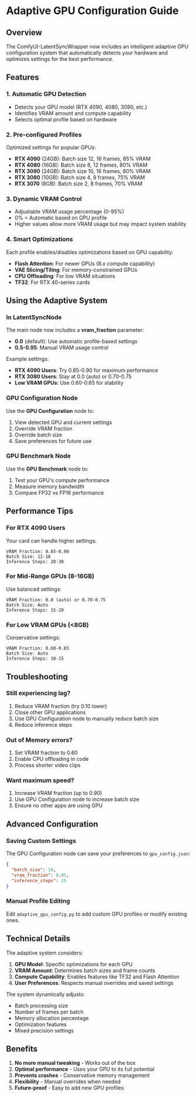 # Adaptive GPU Configuration Guide

## Overview

The ComfyUI-LatentSyncWrapper now includes an intelligent adaptive GPU configuration system that automatically detects your hardware and optimizes settings for the best performance.

## Features

### 1. **Automatic GPU Detection**
- Detects your GPU model (RTX 4090, 4080, 3090, etc.)
- Identifies VRAM amount and compute capability
- Selects optimal profile based on hardware

### 2. **Pre-configured Profiles**
Optimized settings for popular GPUs:
- **RTX 4090** (24GB): Batch size 12, 16 frames, 85% VRAM
- **RTX 4080** (16GB): Batch size 8, 12 frames, 80% VRAM
- **RTX 3090** (24GB): Batch size 10, 16 frames, 80% VRAM
- **RTX 3080** (10GB): Batch size 4, 8 frames, 75% VRAM
- **RTX 3070** (8GB): Batch size 2, 8 frames, 70% VRAM

### 3. **Dynamic VRAM Control**
- Adjustable VRAM usage percentage (0-95%)
- 0% = Automatic based on GPU profile
- Higher values allow more VRAM usage but may impact system stability

### 4. **Smart Optimizations**
Each profile enables/disables optimizations based on GPU capability:
- **Flash Attention**: For newer GPUs (8.x compute capability)
- **VAE Slicing/Tiling**: For memory-constrained GPUs
- **CPU Offloading**: For low VRAM situations
- **TF32**: For RTX 40-series cards

## Using the Adaptive System

### In LatentSyncNode

The main node now includes a **vram_fraction** parameter:
- **0.0** (default): Use automatic profile-based settings
- **0.5-0.95**: Manual VRAM usage control

Example settings:
- **RTX 4090 Users**: Try 0.85-0.90 for maximum performance
- **RTX 3080 Users**: Stay at 0.0 (auto) or 0.70-0.75
- **Low VRAM GPUs**: Use 0.60-0.65 for stability

### GPU Configuration Node

Use the **GPU Configuration** node to:
1. View detected GPU and current settings
2. Override VRAM fraction
3. Override batch size
4. Save preferences for future use

### GPU Benchmark Node

Use the **GPU Benchmark** node to:
1. Test your GPU's compute performance
2. Measure memory bandwidth
3. Compare FP32 vs FP16 performance

## Performance Tips

### For RTX 4090 Users
Your card can handle higher settings:
```
VRAM Fraction: 0.85-0.90
Batch Size: 12-16
Inference Steps: 20-30
```

### For Mid-Range GPUs (8-16GB)
Use balanced settings:
```
VRAM Fraction: 0.0 (auto) or 0.70-0.75
Batch Size: Auto
Inference Steps: 15-20
```

### For Low VRAM GPUs (<8GB)
Conservative settings:
```
VRAM Fraction: 0.60-0.65
Batch Size: Auto
Inference Steps: 10-15
```

## Troubleshooting

### Still experiencing lag?
1. Reduce VRAM fraction (try 0.10 lower)
2. Close other GPU applications
3. Use GPU Configuration node to manually reduce batch size
4. Reduce inference steps

### Out of Memory errors?
1. Set VRAM fraction to 0.60
2. Enable CPU offloading in code
3. Process shorter video clips

### Want maximum speed?
1. Increase VRAM fraction (up to 0.90)
2. Use GPU Configuration node to increase batch size
3. Ensure no other apps are using GPU

## Advanced Configuration

### Saving Custom Settings
The GPU Configuration node can save your preferences to `gpu_config.json`:
```json
{
  "batch_size": 16,
  "vram_fraction": 0.85,
  "inference_steps": 25
}
```

### Manual Profile Editing
Edit `adaptive_gpu_config.py` to add custom GPU profiles or modify existing ones.

## Technical Details

The adaptive system considers:
1. **GPU Model**: Specific optimizations for each GPU
2. **VRAM Amount**: Determines batch sizes and frame counts
3. **Compute Capability**: Enables features like TF32 and Flash Attention
4. **User Preferences**: Respects manual overrides and saved settings

The system dynamically adjusts:
- Batch processing size
- Number of frames per batch
- Memory allocation percentage
- Optimization features
- Mixed precision settings

## Benefits

1. **No more manual tweaking** - Works out of the box
2. **Optimal performance** - Uses your GPU to its full potential
3. **Prevents crashes** - Conservative memory management
4. **Flexibility** - Manual overrides when needed
5. **Future-proof** - Easy to add new GPU profiles
